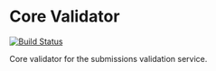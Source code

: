 # Core Validator
[![Build Status](https://travis-ci.org/EMBL-EBI-SUBS/core-validator.svg?branch=master)](https://travis-ci.org/EMBL-EBI-SUBS/core-validator)

Core validator for the submissions validation service.
